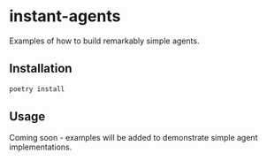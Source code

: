 # instant-agents

Examples of how to build remarkably simple agents.

## Installation

```bash
poetry install
```

## Usage

Coming soon - examples will be added to demonstrate simple agent implementations.